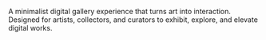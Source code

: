 A minimalist digital gallery experience that turns art into interaction. Designed for artists, collectors, and curators to exhibit, explore, and elevate digital works. 
